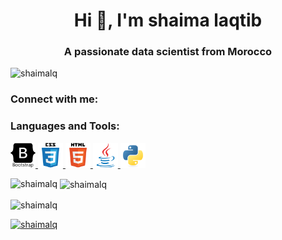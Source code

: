 <h1 align="center">Hi 👋, I'm shaima laqtib</h1>
<h3 align="center">A passionate data scientist from Morocco</h3>

<p align="left"> <img src="https://komarev.com/ghpvc/?username=shaimalq&label=Profile%20views&color=0e75b6&style=flat" alt="shaimalq" /> </p>



<h3 align="left">Connect with me:</h3>
<p align="left">
</p>

<h3 align="left">Languages and Tools:</h3>
<p align="left"> <a href="https://getbootstrap.com" target="_blank" rel="noreferrer"> <img src="https://raw.githubusercontent.com/devicons/devicon/master/icons/bootstrap/bootstrap-plain-wordmark.svg" alt="bootstrap" width="40" height="40"/> </a> <a href="https://www.w3schools.com/css/" target="_blank" rel="noreferrer"> <img src="https://raw.githubusercontent.com/devicons/devicon/master/icons/css3/css3-original-wordmark.svg" alt="css3" width="40" height="40"/> </a> <a href="https://www.w3.org/html/" target="_blank" rel="noreferrer"> <img src="https://raw.githubusercontent.com/devicons/devicon/master/icons/html5/html5-original-wordmark.svg" alt="html5" width="40" height="40"/> </a> <a href="https://www.java.com" target="_blank" rel="noreferrer"> <img src="https://raw.githubusercontent.com/devicons/devicon/master/icons/java/java-original.svg" alt="java" width="40" height="40"/> </a> <a href="https://www.python.org" target="_blank" rel="noreferrer"> <img src="https://raw.githubusercontent.com/devicons/devicon/master/icons/python/python-original.svg" alt="python" width="40" height="40"/> </a> </p>

<p><img align="left" src="https://github-readme-stats.vercel.app/api/top-langs?username=shaimalq&show_icons=true&locale=en&layout=compact" alt="shaimalq" /></p>

<p>&nbsp;<img align="center" src="https://github-readme-stats.vercel.app/api?username=shaimalq&show_icons=true&locale=en" alt="shaimalq" /></p>

<p><img align="center" src="https://github-readme-streak-stats.herokuapp.com/?user=shaimalq&" alt="shaimalq" /></p>
<p align="left"> <a href="https://github.com/ryo-ma/github-profile-trophy"><img src="https://github-profile-trophy.vercel.app/?username=shaimalq" alt="shaimalq" /></a> </p>
